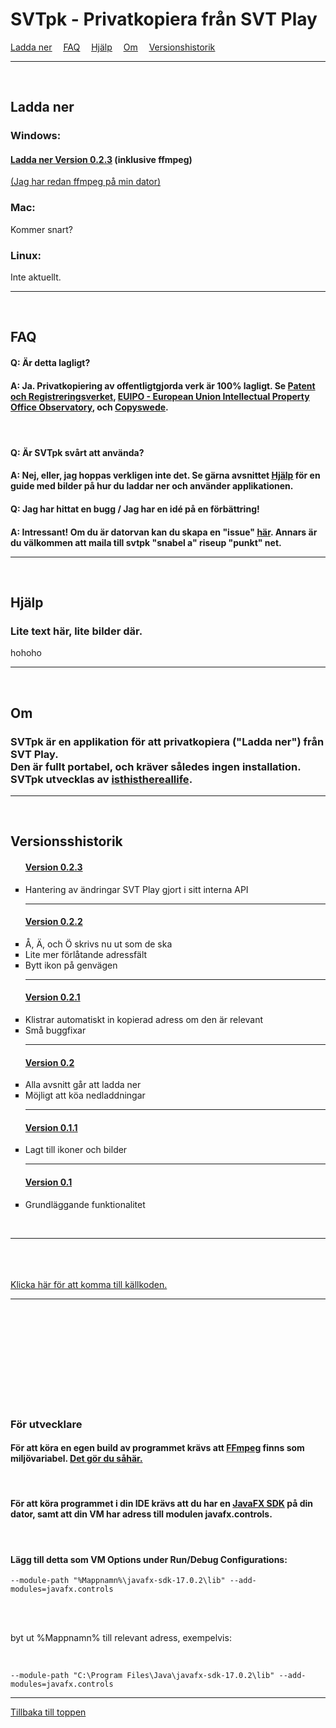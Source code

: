 <h1 id="home">SVTpk - Privatkopiera från SVT Play</h1>

<div><a href="#ladda-ner"><u>Ladda ner</u></a>
&emsp;<a href="#faq"><u>FAQ</u></a>
&emsp;<a href="#hjalp"><u>Hjälp</u></a>
&emsp;<a href="#om"><u>Om</u></a>
&emsp;<a href="#versionshistorik"><u>Versionshistorik</u></a></div>

<hr/>
<br/>
<h2 id="ladda-ner">Ladda ner</h2>
<h3>Windows:</h3>
<h4><a href="https://mega.nz/file/9q4jBDSY#edzLz0Z_hA_iQt1kZSM9ciAfa02bocGzyssrEKHiNAw"> Ladda ner Version 0.2.3</a> <h7 className="x-small">(inklusive ffmpeg)</h7></h4>
<p><a href="https://mega.nz/file/ArASEDYQ#kafX6CIZNIprdjOTbk2EP4ZPcFSOBPKftJCoMVJqPSQ">(Jag har redan ffmpeg på min dator)</a></p>
<h3>Mac:</h3>
<p>Kommer snart?</p>
<h3>Linux:</h3>
Inte aktuellt.
<hr/>
<br/>

<h2 id="faq">FAQ</h2>
<h4><b>Q:</b> Är detta lagligt?</h4>
<h4><b>A:</b> Ja. Privatkopiering av offentligtgjorda verk är 100% lagligt. Se <a href="https://www.prv.se/sv/upphovsratt/streama-lagligt/faq-upphovsratt-och-streaming/">Patent och Registreringsverket</a>, <a href="https://euipo.europa.eu/ohimportal/sv/web/observatory/faq-sv#7">EUIPO - European Union Intellectual Property Office Observatory</a>, och <a href="https://www.copyswede.se/wp-content/uploads/2018/06/Vad-%C3%A4r-privatkopiering-web2.pdf">Copyswede</a>.<h4>
<br/>
<h4><b>Q:</b> Är SVTpk svårt att använda?</h4>
<h4><b>A:</b> Nej, eller, jag hoppas verkligen inte det. Se gärna avsnittet <a href="#hjalp"><u>Hjälp</u></a> för en guide med bilder på hur du laddar ner och använder applikationen.

<br/>

<h4><b>Q:</b> Jag har hittat en bugg / Jag har en idé på en förbättring!
<h4><b>A:</b> Intressant! Om du är datorvan kan du skapa en "issue" <a href="https://github.com/isthisthereallife/svtpk/issues"><u>här</u></a>. Annars är du välkommen att maila till svtpk "snabel a" riseup "punkt" net.

<hr/>
<br/>

<h2 id="hjalp">Hjälp</h2>
<h3>Lite text här,
lite bilder där.
</h3>
<p>hohoho</p>
<hr/>
<br/>
<h2 id="om">Om</h2>

<h3>
SVTpk är en applikation för att privatkopiera ("Ladda ner") från SVT Play.
<br/>Den är fullt portabel, och kräver således ingen installation.
<br/>SVTpk utvecklas av <a href="https://isthisthereallife.github.io/pages/">isthisthereallife</a>.
</h3>

<hr/>
<br/>

<h2 id="versionshistorik">Versionsshistorik</h2>
<ul style="list-style-type:square">
    <h4><a href="https://mega.nz/file/ArASEDYQ#kafX6CIZNIprdjOTbk2EP4ZPcFSOBPKftJCoMVJqPSQ">Version 0.2.3</a></h4>
    <li>Hantering av ändringar SVT Play gjort i sitt interna API</li>
    <hr/><h4><a href="https://mega.nz/file/R3gRUawL#PqaYmtnvIzYuX-Rb7mMfBD69BlRuhkKSk5TueptwkqI">Version 0.2.2</a></h4>
    <li>Å, Ä, och Ö skrivs nu ut som de ska</li>
    <li>Lite mer förlåtande adressfält</li>
    <li>Bytt ikon på genvägen</li>
    <hr/><h4><a href="https://mega.nz/file/J7IS3DLK#gNFpIkJsAmeLYkv06PfIBBsXhpLAJBe_gtKfgWkJSKs">Version 0.2.1</a></h4>
    <li>Klistrar automatiskt in kopierad adress om den är relevant</li>
    <li>Små buggfixar</li>
    <hr/><h4><a href="https://mega.nz/file/kiwmRCwQ#56gIx8q8gr_oTTCFX3K_me3ApseWpFhR0RdAOvhAedg">Version 0.2</a></h4>
    <li>Alla avsnitt går att ladda ner</li>
    <li>Möjligt att köa nedladdningar</li>
    <hr/><h4><a href="https://mega.nz/file/h64yFLLY#AQNMfWHo9Sp9wTMAvbUa7OqNRPdyqU-9vK3D4uDYbVU">Version 0.1.1</a></h4>
    <li>Lagt till ikoner och bilder</li>
    <hr/><h4><a href="https://mega.nz/file/U7ABTIzZ#dtHnHtryLUInrxiRqcf0nT9QndljDshkQNde0o-A7pc">Version 0.1</a></h4>
    <li>Grundläggande funktionalitet</li>
</ul>
<br/>
<hr>
<br/>
<br/>
<br/>
<a href="https://github.com/isthisthereallife/svtpk">Klicka här för att komma till källkoden.</a> 
<hr>
<br/>
<br/>
<br/>
<br/>
<br/>
<br/>
<br/>
<br/>
<br/>
<h3>För utvecklare</h3>
<h4>För att köra en egen build av programmet krävs att <a href="https://www.ffmpeg.org/download.html">FFmpeg</a> finns som miljövariabel. <a href="https://windowsloop.com/install-ffmpeg-windows-10/">Det gör du såhär.</a> </h4>
<br/>
<h4>För att köra programmet i din IDE krävs att du har en <a href="https://gluonhq.com/products/javafx/">JavaFX SDK</a> på din dator, samt att din VM har adress till modulen javafx.controls.</h4>
<br/>
<h4>Lägg till detta som VM Options under Run/Debug Configurations:</h4>

    --module-path "%Mappnamn%\javafx-sdk-17.0.2\lib" --add-modules=javafx.controls

<br/>
<br/>
<p>byt ut %Mappnamn% till relevant adress, exempelvis:</p>
<br/>

    --module-path "C:\Program Files\Java\javafx-sdk-17.0.2\lib" --add-modules=javafx.controls

<hr/>
<a href="#home">Tillbaka till toppen</a>
